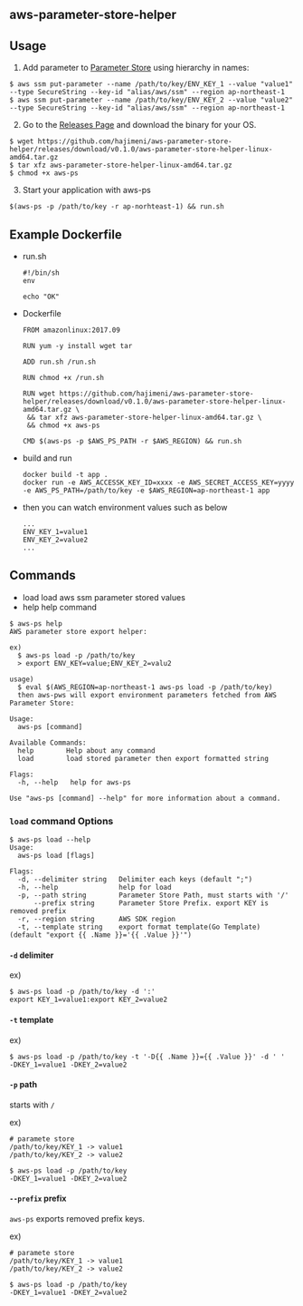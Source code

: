 aws-parameter-store-helper
----------------

## Usage

1. Add parameter to [Parameter Store](https://console.aws.amazon.com/ec2/v2/home#Parameters:) using hierarchy in names:
```
$ aws ssm put-parameter --name /path/to/key/ENV_KEY_1 --value "value1" --type SecureString --key-id "alias/aws/ssm" --region ap-northeast-1
$ aws ssm put-parameter --name /path/to/key/ENV_KEY_2 --value "value2" --type SecureString --key-id "alias/aws/ssm" --region ap-northeast-1
```

2. Go to the [Releases Page](/hajimeni/aws-parameter-store-helper/releases) and download the binary for your OS.
```
$ wget https://github.com/hajimeni/aws-parameter-store-helper/releases/download/v0.1.0/aws-parameter-store-helper-linux-amd64.tar.gz
$ tar xfz aws-parameter-store-helper-linux-amd64.tar.gz
$ chmod +x aws-ps
```

3. Start your application with aws-ps
```
$(aws-ps -p /path/to/key -r ap-norhteast-1) && run.sh
```

## Example Dockerfile

- run.sh
    ```
    #!/bin/sh
    env
    
    echo "OK"
    ```
- Dockerfile
    ```
    FROM amazonlinux:2017.09
    
    RUN yum -y install wget tar
    
    ADD run.sh /run.sh
    
    RUN chmod +x /run.sh
    
    RUN wget https://github.com/hajimeni/aws-parameter-store-helper/releases/download/v0.1.0/aws-parameter-store-helper-linux-amd64.tar.gz \
     && tar xfz aws-parameter-store-helper-linux-amd64.tar.gz \
     && chmod +x aws-ps
     
    CMD $(aws-ps -p $AWS_PS_PATH -r $AWS_REGION) && run.sh
    ```
- build and run
    ```
    docker build -t app .
    docker run -e AWS_ACCESSK_KEY_ID=xxxx -e AWS_SECRET_ACCESS_KEY=yyyy -e AWS_PS_PATH=/path/to/key -e $AWS_REGION=ap-northeast-1 app
    ```
- then you can watch environment values such as below
    ```
    ...
    ENV_KEY_1=value1
    ENV_KEY_2=value2
    ...
    ```

## Commands

- load
    load aws ssm parameter stored values
- help
    help command

```
$ aws-ps help
AWS parameter store export helper:

ex)
  $ aws-ps load -p /path/to/key
  > export ENV_KEY=value;ENV_KEY_2=valu2

usage)
  $ eval $(AWS_REGION=ap-northeast-1 aws-ps load -p /path/to/key)
  then aws-pws will export environment parameters fetched from AWS Parameter Store:

Usage:
  aws-ps [command]

Available Commands:
  help        Help about any command
  load        load stored parameter then export formatted string

Flags:
  -h, --help   help for aws-ps

Use "aws-ps [command] --help" for more information about a command.
```
    
### `load` command Options

```
$ aws-ps load --help
Usage:
  aws-ps load [flags]

Flags:
  -d, --delimiter string   Delimiter each keys (default ";")
  -h, --help               help for load
  -p, --path string        Parameter Store Path, must starts with '/'
      --prefix string      Parameter Store Prefix. export KEY is removed prefix
  -r, --region string      AWS SDK region
  -t, --template string    export format template(Go Template) (default "export {{ .Name }}='{{ .Value }}'")
```

#### `-d` delimiter

ex)
```
$ aws-ps load -p /path/to/key -d ':'
export KEY_1=value1:export KEY_2=value2
```

#### `-t` template

ex)
```
$ aws-ps load -p /path/to/key -t '-D{{ .Name }}={{ .Value }}' -d ' '
-DKEY_1=value1 -DKEY_2=value2
```

#### `-p` path

starts with `/`

ex)
```
# paramete store
/path/to/key/KEY_1 -> value1
/path/to/key/KEY_2 -> value2

$ aws-ps load -p /path/to/key
-DKEY_1=value1 -DKEY_2=value2
```

#### `--prefix` prefix
 
`aws-ps` exports removed prefix keys.

ex)
```
# paramete store
/path/to/key/KEY_1 -> value1
/path/to/key/KEY_2 -> value2

$ aws-ps load -p /path/to/key
-DKEY_1=value1 -DKEY_2=value2
```

